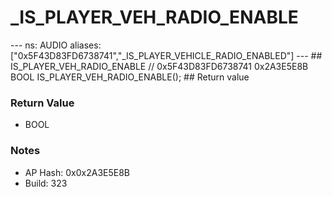 # _IS_PLAYER_VEH_RADIO_ENABLE

--- ns: AUDIO aliases: ["0x5F43D83FD6738741","_IS_PLAYER_VEHICLE_RADIO_ENABLED"] --- ## IS_PLAYER_VEH_RADIO_ENABLE  // 0x5F43D83FD6738741 0x2A3E5E8B BOOL IS_PLAYER_VEH_RADIO_ENABLE();  ## Return value

### Return Value
* BOOL

### Notes
* AP Hash: 0x0x2A3E5E8B
* Build: 323

